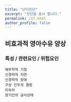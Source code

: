 ```yaml
---
title: "난다진단"
excerpt: "진단을 표시 합니다."
permalink: /17.html
author_profile: false
---
```

## 비효과적 영아수유 양상


### 특성 / 관련요인 / 위험요인

>                
            
    해부학적 기형
    신경학적 지연
    신경학적 장애
    구상 인두의 결함
    미숙아
    장기간의 금식상태
